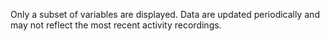 Only a subset of variables are displayed. Data are updated periodically and may not reflect the most recent activity recordings.
